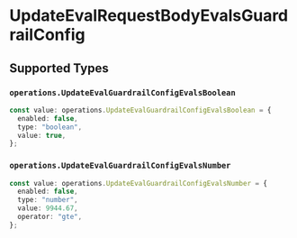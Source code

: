 # UpdateEvalRequestBodyEvalsGuardrailConfig


## Supported Types

### `operations.UpdateEvalGuardrailConfigEvalsBoolean`

```typescript
const value: operations.UpdateEvalGuardrailConfigEvalsBoolean = {
  enabled: false,
  type: "boolean",
  value: true,
};
```

### `operations.UpdateEvalGuardrailConfigEvalsNumber`

```typescript
const value: operations.UpdateEvalGuardrailConfigEvalsNumber = {
  enabled: false,
  type: "number",
  value: 9944.67,
  operator: "gte",
};
```

